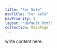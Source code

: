 ```yaml
---
title: "For Sale"
navTitle: "For Sale"
navPriority: 3
layout: "default.html"
collection: MainPage
---
```


write content here.
